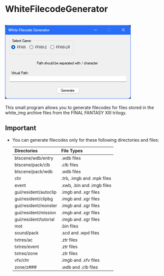 # WhiteFilecodeGenerator
<br>![Image Text](app-img_repo.png)
<br><br>
This small program allows you to generate filecodes for files stored in the white_img archive files from the FINAL FANTASY XIII trilogy.

## Important
- You can generate filecodes only for these following directories and files:

  | Directories | File Types | 
  | --- | --- |
  | btscene/wdb/entry | .wdb files |
  | btscene/pack/clb | .clb files |  
  | btscene/pack/wdb | .wdb files |  
  | chr | .trb, .imgb and .mpk files |
  | event | .xwb, .bin and .imgb files |
  | gui/resident/autoclip | .imgb and .xgr files |
  | gui/resident/clipbg | .imgb and .xgr files |
  | gui/resident/monster | .imgb and .xgr files |
  | gui/resident/mission | .imgb and .xgr files |
  | gui/resident/tutorial | .imgb and .xgr files |
  | mot | .bin files |
  | sound/pack | .scd and .wpd files |
  | txtres/ac | .ztr files |
  | txtres/event | .ztr files |
  | txtres/zone | .ztr files |
  | vfx/chr | .imgb and .xfv files |
  | zone/z### | .wdb and .clb files |
